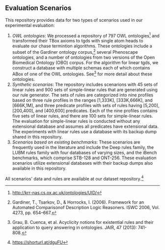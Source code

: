 ## Evaluation Scenarios

This repository provides data for two types of scenarios used in our experimental evaluation:

1. *OWL ontologies*: We processed a repository of 797 OWL ontologies[^1] and transformed their TBox axioms to tgds with single atom heads to evaluate our chase termintion algorithms.  These ontologies  include  a  subset  of  the  Gardiner  ontology  corpus,[^2] several  Phenoscape  ontologies,  and  a  number  of ontologies from two versions of the Open Biomedical Ontology (OBO) corpus. For the algorithm for linear tgds, we construct a database with multiple schemas each of which contains ABox of one of the OWL ontologies. See[^3] for more detail about these ontologies.
2. *Synthetic scenarios*: The repository includes scenarions with 45 sets of linear rules and 900 sets of simple-linear rules that are generated using our rule generator. The sets of rules are categorized into nine profiles based on three rule profiles in the ranges [1,333K], [333K,666K], and [666K,1M], and three predicate profiles with sets of rules having [5,200], [200,400], and [400,600] predicates. Each of the nine profiles contains five sets of linear rules, and there are 100 sets for simple-linear rules. The evaluation for simple-linear rules is conducted without any extensional database and assumes all predicates have extensional data. The experiments with linear rules use a database with its backup dump shared in this repository.
3. *Scenarios based on existing benchmarks*: These scenarios are frequently used in the literature and include the Deep rules family, the LUBM rules family with four databases of varying sizes, and the iBench benchmarks, which comprise STB-128 and ONT-256. These evaluation scenarios utilize extensional databases with their backup dumps also available in this repository.

All scenarios' data and rules are available at our dataset repository.[^4]

<!-- https://bit.ly/41KCA5I.-->

[^1]: http://krr-nas.cs.ox.ac.uk/ontologies/UID/
[^2]: Gardiner, T., Tsarkov, D., & Horrocks, I. (2006). Framework for an Automated Comparisonof Description Logic Reasoners.  ISWC  2006, Vol. 4273, pp. 654–667.
[^3]: Grau, B. Cuenca, et al. Acyclicity notions for existential rules and their application to query answering in ontologies. JAIR, 47 (2013): 741-808.
[^4]: https://shorturl.at/dguFU

